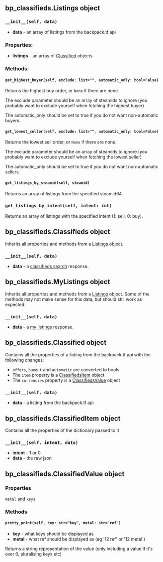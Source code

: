 ## bp_classifieds.Listings object

### `__init__(self, data)`
* **data** - an array of listings from the backpack.tf api

### Properties:

* **listings** - an array of [Classified](https://github.com/mninc/pytf/blob/master/bp_classifieds.md#bp_classifiedsclassified-object) objects

### Methods:

#### `get_highest_buyer(self, exclude: list="", automatic_only: bool=False)`

Returns the highest buy order, or `None` if there are none.

The exclude parameter should be an array of steamids to ignore (you probably want to exclude yourself when fetching the highest buyer)

The automatic_only should be set to true if you do not want non-automatic buyers.

#### `get_lowest_seller(self, exclude: list="", automatic_only: bool=False)`

Returns the lowest sell order, or `None` if there are none.

The exclude parameter should be an array of steamids to ignore (you probably want to exclude yourself when fetching the lowest seller)

The automatic_only should be set to true if you do not want non-automatic sellers.

#### `get_listings_by_steamid(self, steamid)`

Returns an array of listings from the specified steamid64.

### `get_listings_by_intent(self, intent: int)`

Returns an array of listings with the specified intent (1: sell, 0: buy).

## bp_classifieds.Classifieds object

Inherits all properties and methods from a [Listings](https://github.com/mninc/pytf/blob/master/bp_classifieds.md#bp_classifiedslistings-object) object.

### `__init__(self, data)`
* **data** - a [classifieds search](https://backpack.tf/api/docs/classifieds_search) response.

## bp_classifieds.MyListings object

Inherits all properties and methods from a [Listings](https://github.com/mninc/pytf/blob/master/bp_classifieds.md#bp_classifiedslistings-object) object. Some of the methods may not make sense for this data, but should still work as expected.

### `__init__(self, data)`
* **data** - a [my listings](https://backpack.tf/api/docs/my_listings) response.

## bp_classifieds.Classified object

Contains all the properties of a listing from the backpack.tf api with the following changes:

* `offers`, `buyout` and `automatic` are converted to bools
* The `item` property is a [ClassifiedsItem](https://github.com/mninc/pytf/blob/master/bp_classifieds.md#bp_classifiedsclassifieditem-object) object
* The `currencies` property is a [ClassifiedsValue](https://github.com/mninc/pytf/blob/master/bp_classifieds.md#bp_classifiedsclassifiedvalue-object) object

### `__init__(self, data)`
* **data** - a listing from the backpack.tf api

## bp_classifieds.ClassifiedItem object

Contains all the properties of the dictionary passed to it

### `__init__(self, intent, data)`
* **intent** - 1 or 0
* **data** - the raw json

## bp_classifieds.ClassifiedValue object

### Properties

`metal` and `keys`

### Methods

#### `pretty_print(self, key: str="key", metal: str="ref")`

* **key** - what keys should be displayed as
* **metal** - what ref should be displayed as (eg '12 ref' or '12 metal')

Returns a string representation of the value (only including a value if it's over 0, pluralising keys etc)
